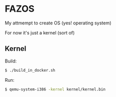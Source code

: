# FAZOS

My attmempt to create OS (yes! operating system)

For now it's just a kernel (sort of)

## Kernel

Build:

```sh
$ ./build_in_docker.sh
```

Run:

```sh
$ qemu-system-i386 -kernel kernel/kernel.bin
```
